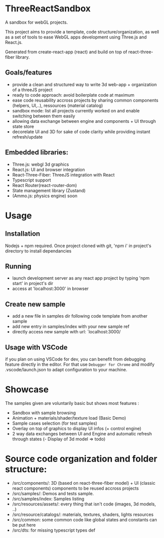 # ThreeReactSandbox
A sandbox for webGL projects.

This project aims to provide a template, code structure/organization, as well as a set of tools to ease WebGL apps development using Three.js and React.js.

Generated from create-react-app (react) and build on top of react-three-fiber library.

## Goals/features
- provide a clean and structured way to write 3d web-app + organization of a threeJS project
- ready to code approach: avoid boilerplate code at maximum
- ease code reusability accross projects by sharing common components (helpers, UI,..), ressources (material catalog)
- sandbox mode: list all projects currently worked on and enable switching between them easily
- allowing data exchange between engine and components + UI through state store
- decorelate UI and 3D for sake of code clarity while providing instant refresh/update

## Embedded libraries:
- Three.js: webgl 3d graphics
- React.js: UI and browser integration
- React-Three-Fiber: ThreeJS integration with React
- Typescript support
- React Router(react-router-dom)
- State management library (Zustand)
- (Ammo.js: physics engine) soon

# Usage

## Installation

Nodejs + npm required. 
Once project cloned with git, 'npm i' in project's directory to install dependancies

## Running

- launch development server as any react app project by typing 'npm start' in project's dir
- access at 'localhost:3000' in browser

## Create new sample 

- add a new file in samples dir following code template from another sample
- add new entry in samples/index with your new sample ref
- directly access new sample with url: `localhost:3000/<SampleName>

## Usage with VSCode
if you plan on using VSCode for dev, you can benefit from debugging feature directly in the editor.
For that use `Debugger for Chrome` and modify .vscode/launch.json to adapt configuration to your machine.

# Showcase
The samples given are voluntarily basic but shows most features :
- Sandbox with sample browsing
- Animation + materials/shader/texture load (Basic Demo)
- Sample cases selection (for test samples)
- Overlay on top of graphics to display UI infos (+ control engine)
- 2 way data exchanges between UI and Engine and automatic refresh through states
(- Display of 3d model => todo)

# Source code organization and folder structure:

- /src/components/: 3D (based on react-three-fiber model) + UI (classic react components) components to be reused accross projects 
- /src/samples/: Demos and tests sample.
- /src/samples/index: Samples listing 
- /src/resources/assets/: every thing that isn't code (images, 3d models, ..)
- /src/resource/catalogs/: materials, textures, shaders, lights resources
- /src/common: some common code like global states and constants can be put here
- /src/dts: for missing typescript types def

